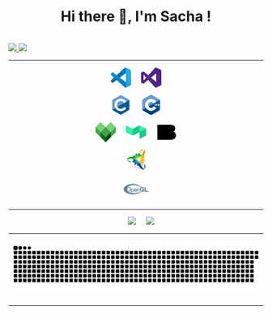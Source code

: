 <div align="center">
  <h1>Hi there 👋, I'm Sacha !</h1>
</div>

<br>
<div>
  <a href="https://github.com/0-Sacha">
  <img height="180em" src="https://github-readme-stats.vercel.app/api?username=0-Sacha&show_icons=true&theme=dracula&include_all_commits=true"/>
  <img height="180em" src="https://github-readme-stats.vercel.app/api/top-langs/?username=0-Sacha&hide=css,html,javascript&layout=compact&langs_count=7&theme=dracula&show_icons=true"/>
</p>
</div>

---

<div style="display: flex; justify-content: center; gap: 20px;">
  <img align="center" alt="vscode" height="40" src="https://raw.githubusercontent.com/devicons/devicon/master/icons/vscode/vscode-original.svg">
  
  <img align="center" alt="visualstudio" height="40" src="https://raw.githubusercontent.com/devicons/devicon/master/icons/visualstudio/visualstudio-plain.svg">
</div>

<p></p>

<div style="display: flex; justify-content: center; gap: 20px;">
  <img align="center" alt="C" height="40" src="https://raw.githubusercontent.com/devicons/devicon/master/icons/c/c-original.svg">
  <img align="center" alt="C++" height="40" src="https://raw.githubusercontent.com/devicons/devicon/master/icons/cplusplus/cplusplus-original.svg">
</div>

<p></p>

<div style="display: flex; justify-content: center; gap: 20px;">
  <img align="center" alt="Bazel" height="40" src="Assets/bazel.svg">
  <img align="center" alt="Buildkite" height="40" src="Assets/buildkite.svg">
  <img align="center" alt="BuildBuddy" height="40" src="Assets/buildbuddy.svg">
</div>

<p></p>

<div style="display: flex; justify-content: center; gap: 20px;">
  <img align="center" alt="Bazel" height="40" src="Assets/premake.png">
</div>

<p></p>

<div style="display: flex; justify-content: center; gap: 20px;">
  <img align="center" alt="Bazel" height="50" src="https://raw.githubusercontent.com/devicons/devicon/master/icons/opengl/opengl-original.svg">
</div>

---

<div style="display: flex; justify-content: center; gap: 20px;">
  <a href="https://github.com/0-Sacha" target="_blank"><img src="https://img.shields.io/badge/-GitHub-%23333?style=for-the-badge&logo=github&logoColor=white" target="_blank"></a>
  <a href="https://www.linkedin.com/in/sacha-bellier/" target="_blank"><img src="https://img.shields.io/badge/-LinkedIn-%230077B5?style=for-the-badge&logo=linkedin&logoColor=white" target="_blank"></a>
</div>

---
  
![github contribution grid snake animation](https://raw.githubusercontent.com/0-Sacha/0-Sacha/output/github-contribution-grid-snake.svg)

---